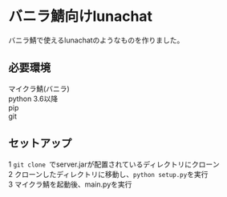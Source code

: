 # バニラ鯖向けlunachat
バニラ鯖で使えるlunachatのようなものを作りました。  
## 必要環境
マイクラ鯖(バニラ)  
python 3.6以降  
pip  
git  
## セットアップ
1 `git clone `でserver.jarが配置されているディレクトリにクローン  
2 クローンしたディレクトリに移動し、`python setup.py`を実行  
3 マイクラ鯖を起動後、main.pyを実行  

